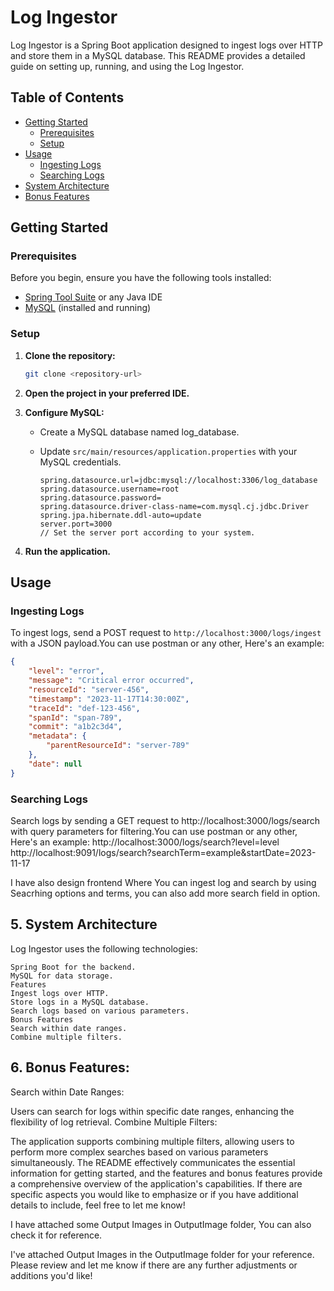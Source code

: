# Log Ingestor

Log Ingestor is a Spring Boot application designed to ingest logs over HTTP and store them in a MySQL database. This README provides a detailed guide on setting up, running, and using the Log Ingestor.

## Table of Contents

- [Getting Started](#getting-started)
  - [Prerequisites](#prerequisites)
  - [Setup](#setup)
- [Usage](#usage)
  - [Ingesting Logs](#ingesting-logs)
  - [Searching Logs](#searching-logs)
- [System Architecture](#system-architecture)
- [Bonus Features](#bonus-features)

## Getting Started

### Prerequisites

Before you begin, ensure you have the following tools installed:

- [Spring Tool Suite](https://spring.io/tools) or any Java IDE
- [MySQL](https://www.mysql.com/) (installed and running)

### Setup

1. **Clone the repository:**

    ```bash
    git clone <repository-url>
    ```

2. **Open the project in your preferred IDE.**

3. **Configure MySQL:**
   - Create a MySQL database named log_database.
   - Update `src/main/resources/application.properties` with your MySQL credentials.

     ```properties
     spring.datasource.url=jdbc:mysql://localhost:3306/log_database
     spring.datasource.username=root
     spring.datasource.password=
     spring.datasource.driver-class-name=com.mysql.cj.jdbc.Driver
     spring.jpa.hibernate.ddl-auto=update
     server.port=3000
     // Set the server port according to your system.
     ```

     

4. **Run the application.**

## Usage

### Ingesting Logs

To ingest logs, send a POST request to `http://localhost:3000/logs/ingest` with a JSON payload.You can use postman or any other, Here's an example:

```json
{
    "level": "error",
    "message": "Critical error occurred",
    "resourceId": "server-456",
    "timestamp": "2023-11-17T14:30:00Z",
    "traceId": "def-123-456",
    "spanId": "span-789",
    "commit": "a1b2c3d4",
    "metadata": {
        "parentResourceId": "server-789"
    },
    "date": null
}
```

### Searching Logs

Search logs by sending a GET request to http://localhost:3000/logs/search with query parameters for filtering.You can use postman or any other, Here's an example:
http://localhost:3000/logs/search?level=level
http://localhost:9091/logs/search?searchTerm=example&startDate=2023-11-17

I have also design frontend Where You can ingest log and search by using Seacrhing options and terms, you can also add more search field in option.


## 5. System Architecture
Log Ingestor uses the following technologies:
```
Spring Boot for the backend.
MySQL for data storage.
Features
Ingest logs over HTTP.
Store logs in a MySQL database.
Search logs based on various parameters.
Bonus Features
Search within date ranges.
Combine multiple filters.

```


 
## 6. Bonus Features:
Search within Date Ranges:

Users can search for logs within specific date ranges, enhancing the flexibility of log retrieval.
Combine Multiple Filters:

The application supports combining multiple filters, allowing users to perform more complex searches based on various parameters simultaneously.
The README effectively communicates the essential information for getting started, and the features and bonus features provide a comprehensive overview of the application's capabilities. If there are specific aspects you would like to emphasize or if you have additional details to include, feel free to let me know!

I have attached some Output Images in OutputImage folder, You can also check it for reference.

I've attached Output Images in the OutputImage folder for your reference.
Please review and let me know if there are any further adjustments or additions you'd like!